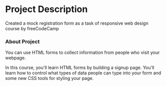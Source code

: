 # Project Description
Created a mock registration form as a task of responsive web design course by freeCodeCamp

### About Project
You can use HTML forms to collect information from people who visit your webpage.

In this course, you'll learn HTML forms by building a signup page. You'll learn how to control what types of data people can type into your form and some new CSS tools for styling your page.
